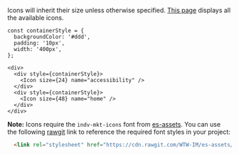 Icons will inherit their size unless otherwise specified. <a href="https://cdn.rawgit.com/WTW-IM/es-assets/d886bdc4/font-demo.html" target="blank">This page</a> displays all the available icons.

```
const containerStyle = {
  backgroundColor: '#ddd',
  padding: '10px',
  width: '400px',
};

<div>
  <div style={containerStyle}>
    <Icon size={24} name="accessibility" />
  </div>
  <div style={containerStyle}>
    <Icon size={48} name="home" />
  </div>
</div>
```

**Note:** Icons require the `indv-mkt-icons` font from [es-assets](https://github.com/WTW-IM/es-assets). You can use the following [rawgit](https://rawgit.com) link to reference the required font styles in your project:

```html
  <link rel="stylesheet" href="https://cdn.rawgit.com/WTW-IM/es-assets/8fbaf85d/font.css">
```
